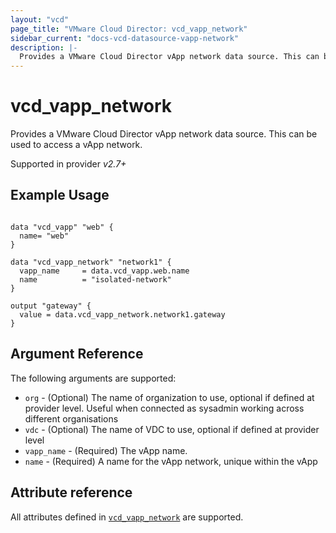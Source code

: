 ```yaml
---
layout: "vcd"
page_title: "VMware Cloud Director: vcd_vapp_network"
sidebar_current: "docs-vcd-datasource-vapp-network"
description: |-
  Provides a VMware Cloud Director vApp network data source. This can be used to access a vApp network.
---
```


# vcd\_vapp\_network

Provides a VMware Cloud Director vApp network data source. This can be used to access a vApp network.

Supported in provider *v2.7+*

## Example Usage

```hcl

data "vcd_vapp" "web" {
  name= "web"
}

data "vcd_vapp_network" "network1" {
  vapp_name     = data.vcd_vapp.web.name
  name          = "isolated-network"
}

output "gateway" {
  value = data.vcd_vapp_network.network1.gateway
}
```

## Argument Reference

The following arguments are supported:

* `org` - (Optional) The name of organization to use, optional if defined at provider level. Useful when connected as sysadmin working across different organisations
* `vdc` - (Optional) The name of VDC to use, optional if defined at provider level
* `vapp_name` - (Required) The vApp name.
* `name` - (Required) A name for the vApp network, unique within the vApp 

## Attribute reference

All attributes defined in [`vcd_vapp_network`](/docs/providers/vcd/r/vapp_network.html#attribute-reference) are supported.

